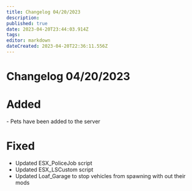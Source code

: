 ```yaml
---
title: Changelog 04/20/2023
description: 
published: true
date: 2023-04-20T23:44:03.914Z
tags: 
editor: markdown
dateCreated: 2023-04-20T22:36:11.556Z
---
```


# Changelog 04/20/2023
<h1> Added </h1>
- Pets have been added to the server
<h1> Fixed </h1>

- Updated ESX_PoliceJob script
- Updated ESX_LSCustom script
- Updated Loaf_Garage to stop vehicles from spawning with out their mods